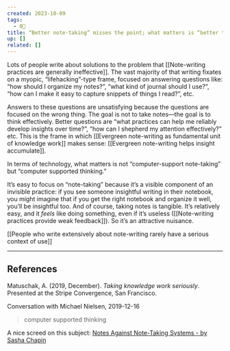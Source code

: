 ```yaml
---
created: 2023-10-09
tags:
  - 0🌲
title: “Better note-taking” misses the point; what matters is “better thinking”
up: []
related: []
---
```

Lots of people write about solutions to the problem that [[Note-writing practices are generally ineffective]]. The vast majority of that writing fixates on a myopic, “lifehacking”-type frame, focused on answering questions like: “how should I organize my notes?”, “what kind of journal should I use?”, “how can I make it easy to capture snippets of things I read?”, etc.

Answers to these questions are unsatisfying because the questions are focused on the wrong thing. The goal is not to take notes—the goal is to think effectively. Better questions are “what practices can help me reliably develop insights over time?”, “how can I shepherd my attention effectively?” etc. This is the frame in which [[Evergreen note-writing as fundamental unit of knowledge work]] makes sense: [[Evergreen note-writing helps insight accumulate]].

In terms of technology, what matters is not “computer-support note-taking” but “computer supported thinking.”

It’s easy to focus on “note-taking” because it’s a visible component of an invisible practice: if you see someone insightful writing in their notebook, you might imagine that if you get the right notebook and organize it well, you’ll be insightful too. And of course, taking notes is tangible. It’s relatively easy, and it _feels_ like doing something, even if it’s useless ([[Note-writing practices provide weak feedback]]). So it’s an attractive nuisance.

[[People who write extensively about note-writing rarely have a serious context of use]]


---

## References

Matuschak, A. (2019, December). _Taking knowledge work seriously_. Presented at the Stripe Convergence, San Francisco.

Conversation with Michael Nielsen, 2019-12-16

> computer supported thinking

A nice screed on this subject: [Notes Against Note-Taking Systems - by Sasha Chapin](https://sashachapin.substack.com/p/notes-against-note-taking-systems)